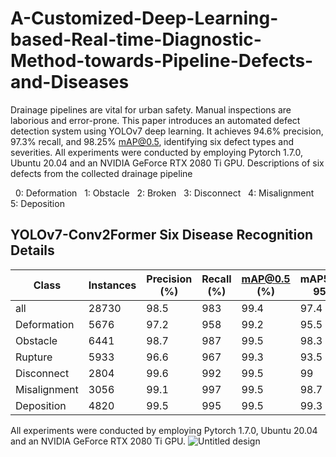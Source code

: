# A-Customized-Deep-Learning-based-Real-time-Diagnostic-Method-towards-Pipeline-Defects-and-Diseases
Drainage pipelines are vital for urban safety. Manual inspections are laborious and error-prone. 
This paper introduces an automated defect detection system using YOLOv7 deep learning. It achieves 94.6% precision, 97.3% recall, and 98.25% mAP@0.5, 
identifying six defect types and severities.
All experiments were conducted by employing Pytorch 1.7.0, Ubuntu 20.04 and an NVIDIA GeForce RTX 2080 Ti GPU.
Descriptions of six defects from the collected drainage pipeline

  0: Deformation
  1: Obstacle
  2: Broken
  3: Disconnect
  4: Misalignment
  5: Deposition
## YOLOv7-Conv2Former Six Disease Recognition Details

|  Class        | Instances  | Precision (%) | Recall (%) | mAP@0.5 (%) | mAP50-95) |
|---------------|------------|---------------|------------|-------------|-----------|
| all           | 28730      | 98.5          | 983        | 99.4        | 97.4      | 
| Deformation   | 5676       | 97.2          | 958        | 99.2        | 95.5      | 
| Obstacle      | 6441       | 98.7          | 987        | 99.5        | 98.3      | 
| Rupture       | 5933       | 96.6          | 967        | 99.3        | 93.5      | 
| Disconnect    | 2804       | 99.6          | 992        | 99.5        | 99        | 
| Misalignment  | 3056       | 99.1          | 997        | 99.5        | 98.7      | 
| Deposition    | 4820       | 99.5          | 995        | 99.5        | 99.3      |

All experiments were conducted by employing Pytorch 1.7.0, Ubuntu 20.04 and an NVIDIA GeForce RTX 2080 Ti GPU.
![Untitled design](https://github.com/Custom-Pipeline-Defect-Detector/A-Customized-Deep-Learning-based-Real-time-Diagnostic-Method-towards-Pipeline-Defects-and-Diseases/assets/173538015/cfae74d8-36e0-4a7c-b373-ea8c82bfcb68)

